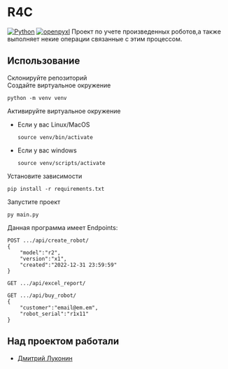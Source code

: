# R4C
[![Python](https://img.shields.io/badge/-Python-464646?style=flat-square&logo=Python)](https://www.python.org/)
[![openpyxl](https://img.shields.io/badge/-openpyxl-464646?style=flat-square&logo=openpyxl)](https://openpyxl.readthedocs.io/en/stable/)
Проект по учетe произведенных роботов,а также выполняет некие операции связанные с этим процессом.
## Использование
Склонируйте репозиторий  
Создайте виртуальное окружение 
```
python -m venv venv
```
Активируйте виртуальное окружение
* Если у вас Linux/MacOS

    ```
    source venv/bin/activate
    ```

* Если у вас windows

    ```
    source venv/scripts/activate
    ```

Установите зависимости 
```
pip install -r requirements.txt
```
Запустите проект
```
py main.py
```

Данная программа имеет Endpoints:
```
POST .../api/create_robot/
{
    "model":"r2",
    "version":"x1",
    "created":"2022-12-31 23:59:59"
}
```
```
GET .../api/excel_report/
```
```
GET .../api/buy_robot/
{
    "customer":"email@em.em",
    "robot_serial":"r1x11"
}
```

## Над проектом работали
- [Дмитрий Луконин](https://wa.me/79153612056)